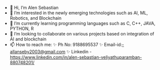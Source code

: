- 👋 Hi, I’m Alen Sebastian
- 👀 I’m interested in the newly emerging technologies such as AI, ML, Robotics, and Blockchain
- 🌱 I’m currently learning programming languages such as C, C++, JAVA, PYTHON, R
- 💞️ I’m looking to collaborate on various projects based on integration of AI and blockchain
- 📫 How to reach me: 
     ✨ Ph No: 9188695537
     ✨ Email-id:-allanseby2003@gmail.com
     ✨ Linkedin - https://www.linkedin.com/in/alen-sebastian-veliyathuparamban-880748201/
  
    

<!---
ALEN2002-py/ALEN2002-py is a ✨ special ✨ repository because its `README.md` (this file) appears on your GitHub profile.
You can click the Preview link to take a look at your changes.
--->
